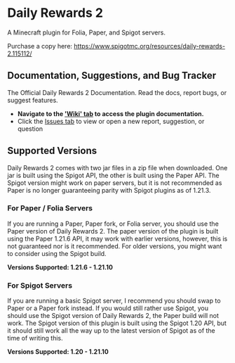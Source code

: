 # Daily Rewards 2
A Minecraft plugin for Folia, Paper, and Spigot servers.

Purchase a copy here: https://www.spigotmc.org/resources/daily-rewards-2.115112/
## Documentation, Suggestions, and Bug Tracker

The Official Daily Rewards 2 Documentation. Read the docs, report bugs, or suggest features.

* **Navigate to the ['Wiki' tab](https://github.com/HalfloveJAR/DailyRewards2-Docs/wiki) to access the plugin documentation.**
* Click the [Issues tab](https://github.com/HalfloveJAR/DailyRewards2-Docs/issues) to view or open a new report, suggestion, or question

## Supported Versions

Daily Rewards 2 comes with two jar files in a zip file when downloaded. One jar is built using the Spigot API, the other is built using the Paper API. The Spigot version might work on paper servers, but it is not recommended as Paper is no longer guaranteeing parity with Spigot plugins as of 1.21.3.

### For Paper / Folia Servers

If you are running a Paper, Paper fork, or Folia server, you should use the Paper version of Daily Rewards 2. The paper version of the plugin is built using the Paper 1.21.6 API, it may work with earlier versions, however, this is not guaranteed nor is it recommended. For older versions, you might want to consider using the Spigot build.

**Versions Supported: 1.21.6 - 1.21.10**

### For Spigot Servers

If you are running a basic Spigot server, I recommend you should swap to Paper or a Paper fork instead. If you would still rather use Spigot, you should use the Spigot version of Daily Rewards 2, the Paper build will not work. The Spigot version of this plugin is built using the Spigot 1.20 API, but it should still work all the way up to the latest version of Spigot as of the time of writing this.

**Versions Supported: 1.20 - 1.21.10**
